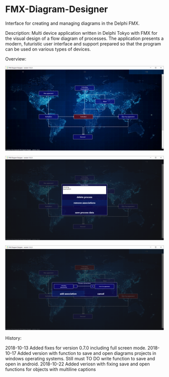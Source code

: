 # FMX-Diagram-Designer
Interface for creating and managing diagrams in the Delphi FMX.

Description:
Multi device application written in Delphi Tokyo with FMX for the visual design of a flow diagram of processes. The application presents a modern, futuristic user interface and support prepared so that the program can be used on various types of devices.

Overview:

![alt text](https://github.com/pdaszewski/FMX-Diagram-Designer/blob/master/screens/FMXDiagramDesigner_Scr_001.png)

![alt text](https://github.com/pdaszewski/FMX-Diagram-Designer/blob/master/screens/FMXDiagramDesigner_Scr_002.png)

![alt text](https://github.com/pdaszewski/FMX-Diagram-Designer/blob/master/screens/FMXDiagramDesigner_Scr_003.png)

History:

2018-10-13 Added fixes for version 0.7.0 including full screen mode.
2018-10-17 Added version with function to save and open diagrams projects in windows operating systems.
Still must TO DO write function to save and open in android.
2018-10-22 Added veriosn with fixing save and open functions for objects with multiline captions
